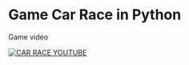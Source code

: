 # Game Car Race in Python

Game video 

[![CAR RACE YOUTUBE](https://img.youtube.com/vi/PBRMMR2C6cY/0.jpg)](https://www.youtube.com/watch?v=PBRMMR2C6cY)
